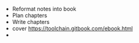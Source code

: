 * Reformat notes into book
* Plan chapters
* Write chapters
* cover https://toolchain.gitbook.com/ebook.html
*

